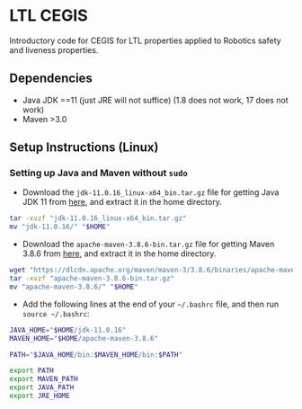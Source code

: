 # LTL CEGIS

Introductory code for CEGIS for LTL properties applied to Robotics safety and liveness properties.

## Dependencies

- Java JDK ==11 (just JRE will not suffice) (1.8 does not work, 17 does not work)
- Maven >3.0

## Setup Instructions (Linux)

### Setting up Java and Maven without `sudo`

- Download the `jdk-11.0.16_linux-x64_bin.tar.gz` file for getting Java JDK 11 from [here](https://www.oracle.com/java/technologies/javase/jdk11-archive-downloads.html), and extract it in the home directory.
```bash
tar -xvzf "jdk-11.0.16_linux-x64_bin.tar.gz"
mv "jdk-11.0.16/" "$HOME"
```

- Download the `apache-maven-3.8.6-bin.tar.gz` file for getting Maven 3.8.6 from [here](https://maven.apache.org/download.cgi), and extract it in the home directory.
```bash
wget "https://dlcdn.apache.org/maven/maven-3/3.8.6/binaries/apache-maven-3.8.6-bin.tar.gz"
tar -xvzf "apache-maven-3.8.6-bin.tar.gz"
mv "apache-maven-3.8.6/" "$HOME"
```

- Add the following lines at the end of your `~/.bashrc` file, and then run `source ~/.bashrc`:
```bash
JAVA_HOME="$HOME/jdk-11.0.16"
MAVEN_HOME="$HOME/apache-maven-3.8.6"

PATH="$JAVA_HOME/bin:$MAVEN_HOME/bin:$PATH"

export PATH
export MAVEN_PATH
export JAVA_PATH
export JRE_HOME
```
